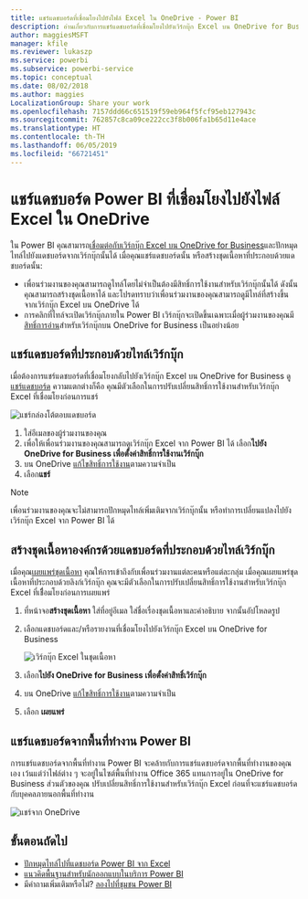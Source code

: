 ```yaml
---
title: แชร์แดชบอร์ดที่เชื่อมโยงไปยังไฟล์ Excel ใน OneDrive - Power BI
description: อ่านเกี่ยวกับการแชร์แดชบอร์ดที่เชื่อมโยงไปยังเวิร์กบุ๊ก Excel บน OneDrive for Business พร้อมด้วยไทล์ที่ปักหมุดจากเวิร์กบุ๊กนั้น
author: maggiesMSFT
manager: kfile
ms.reviewer: lukaszp
ms.service: powerbi
ms.subservice: powerbi-service
ms.topic: conceptual
ms.date: 08/02/2018
ms.author: maggies
LocalizationGroup: Share your work
ms.openlocfilehash: 7157ddd66c651519f59eb964f5fcf95eb127943c
ms.sourcegitcommit: 762857c8ca09ce222cc3f8b006fa1b65d11e4ace
ms.translationtype: HT
ms.contentlocale: th-TH
ms.lasthandoff: 06/05/2019
ms.locfileid: "66721451"
---
```

# <a name="share-a-power-bi-dashboard-that-links-to-an-excel-file-in-onedrive"></a>แชร์แดชบอร์ด Power BI ที่เชื่อมโยงไปยังไฟล์ Excel ใน OneDrive
ใน Power BI คุณสามารถ[เชื่อมต่อกับเวิร์กบุ๊ก Excel บน OneDrive for Business](service-excel-workbook-files.md)และปักหมุดไทล์ไปยังแดชบอร์ดจากเวิร์กบุ๊กนั้นได้ เมื่อคุณแชร์แดชบอร์ดนั้น หรือสร้างชุดเนื้อหาที่ประกอบด้วยแดชบอร์ดนั้น:

* เพื่อนร่วมงานของคุณสามารถดูไทล์โดยไม่จำเป็นต้องมีสิทธิ์การใช้งานสำหรับเวิร์กบุ๊กนั้นได้ ดังนั้นคุณสามารถสร้างชุดเนื้อหาได้ และโปรดทราบว่าเพื่อนร่วมงานของคุณสามารถดูมีไทล์ที่สร้างขึ้นจากเวิร์กบุ๊ก Excel บน OneDrive ได้
* การคลิกที่ไทล์จะเปิดเวิร์กบุ๊กภายใน Power BI เวิร์กบุ๊กจะเปิดขึ้นเฉพาะเมื่อผู้ร่วมงานของคุณมี[สิทธิ์การอ่าน](https://support.office.com/article/Share-documents-or-folders-in-Office-365-1fe37332-0f9a-4719-970e-d2578da4941c)สำหรับเวิร์กบุ๊กบน OneDrive for Business เป็นอย่างน้อย

## <a name="share-a-dashboard-that-contains-workbook-tiles"></a>แชร์แดชบอร์ดที่ประกอบด้วยไทล์เวิร์กบุ๊ก
เมื่อต้องการแชร์แดชบอร์ดที่เชื่อมโยงกลับไปยังเวิร์กบุ๊ก Excel บน OneDrive for Business ดู[แชร์แดชบอร์ด](service-share-dashboards.md) ความแตกต่างก็คือ คุณมีตัวเลือกในการปรับเปลี่ยนสิทธิ์การใช้งานสำหรับเวิร์กบุ๊ก Excel ที่เชื่อมโยงก่อนการแชร์

  ![แชร์กล่องโต้ตอบแดชบอร์ด](media/service-share-dashboard-that-links-to-excel-onedrive/pbi_share_workbk.png)

1. ใส่อีเมลของผู้ร่วมงานของคุณ
2. เพื่อให้เพื่อนร่วมงานของคุณสามารถดูเวิร์กบุ๊ก Excel จาก Power BI ได้ เลือก**ไปยัง OneDrive for Business เพื่อตั้งค่าสิทธิ์การใช้งานเวิร์กบุ๊ก**
3. บน OneDrive [แก้ไขสิทธิ์การใช้งาน](https://support.office.com/article/Share-files-and-folders-and-change-permissions-9fcc2f7d-de0c-4cec-93b0-a82024800c07)ตามความจำเป็น
4. เลือก**แชร์**

>[!NOTE]
>เพื่อนร่วมงานของคุณจะไม่สามารถปักหมุดไทล์เพิ่มเติมจากเวิร์กบุ๊กนั้น หรือทำการเปลี่ยนแปลงไปยังเวิร์กบุ๊ก Excel จาก Power BI ได้
> 
> 

## <a name="create-an-organizational-content-pack-with-a-dashboard-that-contains-workbook-tiles"></a>สร้างชุดเนื้อหาองค์กรด้วยแดชบอร์ดที่ประกอบด้วยไทล์เวิร์กบุ๊ก
เมื่อคุณ[เผยแพร่ชุดเนื้อหา](service-organizational-content-pack-create-and-publish.md) คุณให้การเข้าถึงกับเพื่อนร่วมงานแต่ละคนหรือแต่ละกลุ่ม เมื่อคุณเผยแพร่ชุดเนื้อหาที่ประกอบด้วยลิงก์เวิร์กบุ๊ก คุณจะมีตัวเลือกในการปรับเปลี่ยนสิทธิ์การใช้งานสำหรับเวิร์กบุ๊ก Excel ที่เชืี่อมโยงก่อนการเผยแพร่

1. ที่หน้าจอ**สร้างชุดเนื้อหา** ใส่ที่อยู่อีเมล ใส่ชื่อเรื่องชุดเนื้อหาและคำอธิบาย จากนั้นอัปโหลดรูป
2. เลือกแดชบอร์ดและ/หรือรายงานที่เชื่อมโยงไปยังเวิร์กบุ๊ก Excel บน OneDrive for Business
   
    ![เวิร์กบุ๊ก Excel ในชุดเนื้อหา](media/service-share-dashboard-that-links-to-excel-onedrive/pbi_contpack_workbk.png)
3. เลือก**ไปยัง OneDrive for Business เพื่อตั้งค่าสิทธิ์เวิร์กบุ๊ก**
4. บน OneDrive [แก้ไขสิทธิ์การใช้งาน](https://support.office.com/article/Share-files-and-folders-and-change-permissions-9fcc2f7d-de0c-4cec-93b0-a82024800c07)ตามความจำเป็น
5. เลือก **เผยแพร่**

## <a name="share-a-dashboard-from-a-power-bi-workspace"></a>แชร์แดชบอร์ดจากพื้นที่ทำงาน Power BI
การแชร์แดชบอร์ดจากพื้นที่ทำงาน Power BI จะคล้ายกับการแชร์แดชบอร์ดจากพื้นที่ทำงานของคุณเอง เว้นแต่ว่าไฟล์ต่าง ๆ จะอยู่ในไซต์พื้นที่ทำงาน Office 365 แทนการอยู่ใน OneDrive for Business ส่วนตัวของคุณ ปรับเปลี่ยนสิทธิ์การใช้งานสำหรับเวิร์กบุ๊ก Excel ก่อนที่จะแชร์แดชบอร์ดกับบุคคลภายนอกพื้นที่ทำงาน

![แชร์จาก OneDrive](media/service-share-dashboard-that-links-to-excel-onedrive/pbi_onedriveshare.png)

## <a name="next-steps"></a>ขั้นตอนถัดไป
* [ปักหมุดไทล์ไปที่แดชบอร์ด Power BI จาก Excel](service-dashboard-pin-tile-from-excel.md)
* [แนวคิดพื้นฐานสำหรับนักออกแบบในบริการ Power BI](service-basic-concepts.md)
* มีคำถามเพิ่มเติมหรือไม่? [ลองไปที่ชุมชน Power BI](http://community.powerbi.com/)

